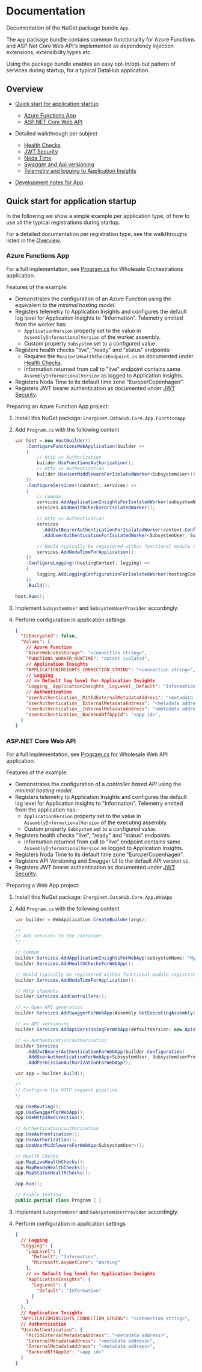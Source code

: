 # Documentation

Documentation of the NuGet package bundle `App`.

The `App` package bundle contains common functionality for Azure Functions and ASP.Net Core Web API's implemented as dependency injection extensions, extensibility types etc.

Using the package bundle enables an easy opt-in/opt-out pattern of services during startup, for a typical DataHub application.

## Overview

- [Quick start for application startup](#quick-start-for-application-startup)
    - [Azure Functions App](#azure-functions-app)
    - [ASP.NET Core Web API](#aspnet-core-web-api)

- Detailed walkthrough per subject
    - [Health Checks](./registrations/health-checks.md)
    - [JWT Security](./registrations/authorization.md)
    - [Noda Time](./registrations/noda-time.md)
    - [Swagger and Api versioning](./registrations/swagger-api-version.md)
    - [Telemetry and logging to Application Insights](./registrations/telemetry.md)

- [Development notes for App](development.md)

## Quick start for application startup

In the following we show a simple example per application type, of how to use all the typical registrations during startup.

For a detailed documentation per registration type, see the walkthroughs listed in the [Overview](#overview).

### Azure Functions App

For a full implementation, see [Program.cs](https://github.com/Energinet-DataHub/opengeh-wholesale/blob/main/source/dotnet/wholesale-api/Orchestrations/Program.cs) for Wholesale Orchestrations application.

Features of the example:

- Demonstrates the configuration of an Azure Function using the equivalent to the _minimal hosting model_.
- Registers telemetry to Application Insights and configures the default log level for Application Insights to "Information". Telemetry emitted from the worker has:
    - `ApplicationVersion` property set to the value in `AssemblyInformationalVersion` of the worker assembly.
    - Custom property `Subsystem` set to a configured value
- Registers health checks "live", "ready" and "status" endpoints:
    - Requires the `Monitor\HealthCheckEndpoint.cs` as documented under [Health Checks](./registrations/health-checks.md#preparing-an-azure-function-app-project).
    - Information returned from call to "live" endpoint contains same `AssemblyInformationalVersion` as logged to Application Insights.
- Registers Noda Time to its default time zone "Europe/Copenhagen".
- Registers JWT bearer authentication as documented under [JWT Security](./registrations/authorization.md).

Preparing an Azure Function App project:

1) Install this NuGet package: `Energinet.DataHub.Core.App.FunctionApp`

1) Add `Program.cs` with the following content

   ```cs
   var host = new HostBuilder()
       .ConfigureFunctionsWebApplication(builder =>
       {
           // Http => Authorization
           builder.UseFunctionsAuthorization();
           // Http => Authentication
           builder.UseUserMiddlewareForIsolatedWorker<SubsystemUser>();
       })
       .ConfigureServices((context, services) =>
       {
           // Common
           services.AddApplicationInsightsForIsolatedWorker(subsystemName: "MySubsystem");
           services.AddHealthChecksForIsolatedWorker();

           // Http => Authentication
           services
             .AddJwtBearerAuthenticationForIsolatedWorker(context.Configuration)
             .AddUserAuthenticationForIsolatedWorker<SubsystemUser, SubsystemUserProvider>();

           // Would typically be registered within functional module registration methods instead of here.
           services.AddNodaTimeForApplication();
       })
       .ConfigureLogging((hostingContext, logging) =>
       {
           logging.AddLoggingConfigurationForIsolatedWorker(hostingContext);
       })
       .Build();

   host.Run();
   ```

1) Implement `SubsystemUser` and `SubsystemUserProvider` accordingly.

1) Perform configuration in application settings

   ```json
   {
     "IsEncrypted": false,
     "Values": {
       // Azure Function
       "AzureWebJobsStorage": "<connection string>",
       "FUNCTIONS_WORKER_RUNTIME": "dotnet-isolated",
       // Application Insights
       "APPLICATIONINSIGHTS_CONNECTION_STRING": "<connection string>",
       // Logging
       // => Default log level for Application Insights
       "Logging__ApplicationInsights__LogLevel__Default": "Information",
       // Authentication
       "UserAuthentication__MitIdExternalMetadataAddress": "<metadata address>",
       "UserAuthentication__ExternalMetadataAddress": "<metadata address>",
       "UserAuthentication__InternalMetadataAddress": "<metadata address>",
       "UserAuthentication__BackendBffAppId": "<app id>",
     }
   }

   ```

### ASP.NET Core Web API

For a full implementation, see [Program.cs](https://github.com/Energinet-DataHub/opengeh-wholesale/blob/main/source/dotnet/wholesale-api/WebApi/Program.cs) for Wholesale Web API application.

Features of the example:

- Demonstrates the configuration of a _controller based API_ using the _minimal hosting model_.
- Registers telemetry to Application Insights and configures the default log level for Application Insights to "Information". Telemetry emitted from the application has:
    - `ApplicationVersion` property set to the value in `AssemblyInformationalVersion` of the executing assembly.
    - Custom property `Subsystem` set to a configured value.
- Registers health checks "live", "ready" and "status" endpoints:
    - Information returned from call to "live" endpoint contains same `AssemblyInformationalVersion` as logged to Application Insights.
- Registers Noda Time to its default time zone "Europe/Copenhagen".
- Registers API Versioning and Swagger UI to the default API version `v1`.
- Registers JWT bearer authentication as documented under [JWT Security](./registrations/authorization.md).

Preparing a Web App project:

1) Install this NuGet package: `Energinet.DataHub.Core.App.WebApp`

1) Add `Program.cs` with the following content

   ```cs
   var builder = WebApplication.CreateBuilder(args);

   /*
   // Add services to the container.
   */

   // Common
   builder.Services.AddApplicationInsightsForWebApp(subsystemName: "MySubsystem");
   builder.Services.AddHealthChecksForWebApp();

   // Would typically be registered within functional module registration methods instead of here.
   builder.Services.AddNodaTimeForApplication();

   // Http channels
   builder.Services.AddControllers();

   // => Open API generation
   builder.Services.AddSwaggerForWebApp(Assembly.GetExecutingAssembly(), swaggerUITitle: "My Web API");

   // => API versioning
   builder.Services.AddApiVersioningForWebApp(defaultVersion: new ApiVersion(1, 0));

   // => Authentication/authorization
   builder.Services
       .AddJwtBearerAuthenticationForWebApp(builder.Configuration)
       .AddUserAuthenticationForWebApp<SubsystemUser, SubsystemUserProvider>()
       .AddPermissionAuthorizationForWebApp();

   var app = builder.Build();

   /*
   // Configure the HTTP request pipeline.
   */

   app.UseRouting();
   app.UseSwaggerForWebApp();
   app.UseHttpsRedirection();

   // Authentication/authorization
   app.UseAuthentication();
   app.UseAuthorization();
   app.UseUserMiddlewareForWebApp<SubsystemUser>();

   // Health Checks
   app.MapLiveHealthChecks();
   app.MapReadyHealthChecks();
   app.MapStatusHealthChecks();

   app.Run();

   // Enable testing
   public partial class Program { }
   ```

1) Implement `SubsystemUser` and `SubsystemUserProvider` accordingly.

1) Perform configuration in application settings

   ```json
   {
     // Logging
     "Logging": {
       "LogLevel": {
         "Default": "Information",
         "Microsoft.AspNetCore": "Warning"
       },
       // => Default log level for Application Insights
       "ApplicationInsights": {
         "LogLevel": {
           "Default": "Information"
         }
       }
     },
     // Application Insights
     "APPLICATIONINSIGHTS_CONNECTION_STRING": "<connection string>",
     // Authentication
     "UserAuthentication": {
       "MitIdExternalMetadataAddress": "<metadata address>",
       "ExternalMetadataAddress": "<metadata address>",
       "InternalMetadataAddress": "<metadata address>",
       "BackendBffAppId": "<app id>"
     }
   }
   ```
